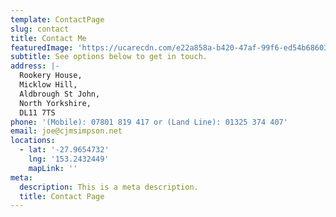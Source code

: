 ```yaml
---
template: ContactPage
slug: contact
title: Contact Me
featuredImage: 'https://ucarecdn.com/e22a858a-b420-47af-99f6-ed54b6860333/'
subtitle: See options below to get in touch.
address: |-
  Rookery House,
  Micklow Hill,
  Aldbrough St John,
  North Yorkshire,
  DL11 7TS
phone: '(Mobile): 07801 819 417 or (Land Line): 01325 374 407'
email: joe@cjmsimpson.net
locations:
  - lat: '-27.9654732'
    lng: '153.2432449'
    mapLink: ''
meta:
  description: This is a meta description.
  title: Contact Page
---
```

#
